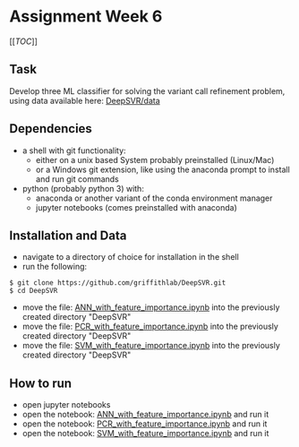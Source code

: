 # Assignment Week 6

[[_TOC_]]

## Task
Develop three ML classifier for solving the variant call refinement problem,
using data available here:
[DeepSVR/data](https://github.com/griffithlab/DeepSVR/tree/master/data)

## Dependencies
- a shell with git functionality:
    - either on a unix based System probably preinstalled (Linux/Mac)
    - or a Windows git extension, like using the anaconda prompt to install and run git commands
- python (probably python 3) with:
    - anaconda or another variant of the conda environment manager
    - jupyter notebooks (comes preinstalled with anaconda)

## Installation and Data
- navigate to a directory of choice for installation in the shell
- run the following:

```console
$ git clone https://github.com/griffithlab/DeepSVR.git
$ cd DeepSVR
```

- move the file: [ANN_with_feature_importance.ipynb](https://git.imp.fu-berlin.de/pvjet86/mlbi-2020/-/blob/master/%20Assignment_Week_6/ANN_with_feature_importance.ipynb) into the previously created directory "DeepSVR"
- move the file: [PCR_with_feature_importance.ipynb](https://git.imp.fu-berlin.de/pvjet86/mlbi-2020/-/blob/master/%20Assignment_Week_6/PCR_with_feature_importance.ipynb) into the previously created directory "DeepSVR"
- move the file: [SVM_with_feature_importance.ipynb](https://git.imp.fu-berlin.de/pvjet86/mlbi-2020/-/blob/master/%20Assignment_Week_6/SVM_with_feature_importance.ipynb) into the previously created directory "DeepSVR"


## How to run

- open jupyter notebooks
- open the notebook: [ANN_with_feature_importance.ipynb](https://git.imp.fu-berlin.de/pvjet86/mlbi-2020/-/blob/master/%20Assignment_Week_6/ANN_with_feature_importance.ipynb) and run it
- open the notebook: [PCR_with_feature_importance.ipynb](https://git.imp.fu-berlin.de/pvjet86/mlbi-2020/-/blob/master/%20Assignment_Week_6/PCR_with_feature_importance.ipynb) and run it
- open the notebook: [SVM_with_feature_importance.ipynb](https://git.imp.fu-berlin.de/pvjet86/mlbi-2020/-/blob/master/%20Assignment_Week_6/SVM_with_feature_importance.ipynb) and run it

